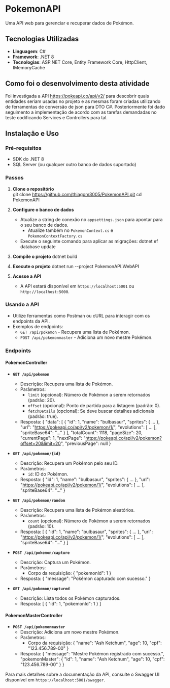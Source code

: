 # PokemonAPI

Uma API web para gerenciar e recuperar dados de Pokémon.

## Tecnologias Utilizadas
- **Linguagem**: C#
- **Framework**: .NET 8
- **Tecnologias**: ASP.NET Core, Entity Framework Core, HttpClient, IMemoryCache

## Como foi o desenvolvimento desta atividade

Foi investigada a API https://pokeapi.co/api/v2/ para descobrir quais entidades seriam usadas no projeto e as mesmas foram criadas utilizando de ferramentas de conversão de json para DTO C#.
Posteriormente foi dado seguimento a implementação de acordo com as tarefas demandadas no teste codificando Services e Controllers para tal.

## Instalação e Uso

### Pré-requisitos
- SDK do .NET 8
- SQL Server (ou qualquer outro banco de dados suportado)

### Passos

1. **Clone o repositório**   
git clone https://github.com/thiagom3005/PokemonAPI.git cd PokemonAPI

2. **Configure o banco de dados**
   - Atualize a string de conexão no `appsettings.json` para apontar para o seu banco de dados.
        - Atualize também no `PokemonContext.cs` e `PokemonContextFactory.cs`
   - Execute o seguinte comando para aplicar as migrações:
        dotnet ef database update

3. **Compile o projeto**
   dotnet build

4. **Execute o projeto**
   dotnet run --project PokemonAPI.WebAPI

5. **Acesse a API**
   - A API estará disponível em `https://localhost:5001` ou `http://localhost:5000`.

### Usando a API
- Utilize ferramentas como Postman ou cURL para interagir com os endpoints da API.
- Exemplos de endpoints:
  - `GET /api/pokemon` - Recupera uma lista de Pokémon.
  - `POST /api/pokemonmaster` - Adiciona um novo mestre Pokémon.

### Endpoints

#### PokemonController

- **`GET /api/pokemon`**
  - Descrição: Recupera uma lista de Pokémon.
  - Parâmetros:
    - `limit` (opcional): Número de Pokémon a serem retornados (padrão: 20).
    - `offset` (opcional): Ponto de partida para a listagem (padrão: 0).
    - `fetchDetails` (opcional): Se deve buscar detalhes adicionais (padrão: true).
  - Resposta: 
     {
        "data": [
            {
            "id": 1,
            "name": "bulbasaur",
            "sprites": { ... },
            "url": "https://pokeapi.co/api/v2/pokemon/1/",
            "evolutions": [ ... ],
            "spriteBase64": "..."
            }
        ],
        "totalCount": 1118,
        "pageSize": 20,
        "currentPage": 1,
        "nextPage": "https://pokeapi.co/api/v2/pokemon?offset=20&limit=20",
        "previousPage": null
     }

- **`GET /api/pokemon/{id}`**
  - Descrição: Recupera um Pokémon pelo seu ID.
  - Parâmetros:
    - `id`: ID do Pokémon.
  - Resposta: 
    {
        "id": 1,
        "name": "bulbasaur",
        "sprites": { ... },
        "url": "https://pokeapi.co/api/v2/pokemon/1/",
        "evolutions": [ ... ],
        "spriteBase64": "..."
    }

- **`GET /api/pokemon/random`**
  - Descrição: Recupera uma lista de Pokémon aleatórios.
  - Parâmetros:
    - `count` (opcional): Número de Pokémon a serem retornados (padrão: 10).
  - Resposta: 
    [
        {
            "id": 1,
            "name": "bulbasaur",
            "sprites": { ... },
            "url": "https://pokeapi.co/api/v2/pokemon/1/",
            "evolutions": [ ... ],
            "spriteBase64": "..."
        }
    ]

- **`POST /api/pokemon/capture`**
  - Descrição: Captura um Pokémon.
  - Parâmetros:
    - Corpo da requisição: 
    {
        "pokemonId": 1
    }
  - Resposta: 
    {
        "message": "Pokémon capturado com sucesso."
    }

- **`GET /api/pokemon/captured`**
  - Descrição: Lista todos os Pokémon capturados.
  - Resposta: 
    [
        {
            "id": 1,
            "pokemonId": 1
        }
    ]

#### PokemonMasterController

- **`POST /api/pokemonmaster`**
  - Descrição: Adiciona um novo mestre Pokémon.
  - Parâmetros:
    - Corpo da requisição: 
    {
        "name": "Ash Ketchum",
        "age": 10,
        "cpf": "123.456.789-00"
    }
  - Resposta: 
    {
        "message": "Mestre Pokémon registrado com sucesso.",
        "pokemonMaster": {
            "id": 1,
            "name": "Ash Ketchum",
            "age": 10,
            "cpf": "123.456.789-00"
        }
    }

Para mais detalhes sobre a documentação da API, consulte o Swagger UI disponível em `https://localhost:5001/swagger`.


   
     
     